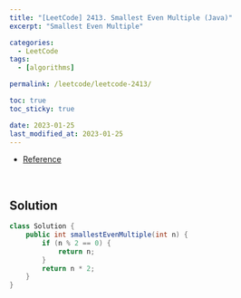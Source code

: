```yaml
---
title: "[LeetCode] 2413. Smallest Even Multiple (Java)"
excerpt: "Smallest Even Multiple"

categories:
  - LeetCode
tags:
  - [algorithms]

permalink: /leetcode/leetcode-2413/

toc: true
toc_sticky: true

date: 2023-01-25
last_modified_at: 2023-01-25
---
```


- [Reference](https://leetcode.com/problems/smallest-even-multiple/description/)

<br>

## Solution

```java
class Solution {
    public int smallestEvenMultiple(int n) {
        if (n % 2 == 0) {
            return n;
        }
        return n * 2;
    }
}
```